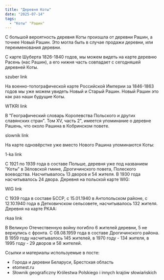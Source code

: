 ```yaml
---
title: "Деревня Коты"
date: "2025-07-14"
tags: 
  - "Коты" "Рашин"
---
```


С большой вероятность деревня Коты произшла от деревни Рашин, а точнее Новый Рашин. Это могла быть в случае продажи деревни, или переименования деревни.

С карте Шуберта 1826-1840 годов, мы можем видеть на карте деревню Расень (нас Рашин), а его нижня часть совпадает с сегодняшей деревней Коты.

szuber link

На военно-топографической карте Российской Империи за 1846-1863 годов мы уже можем увидеть Новый и Старый Рашин. Новый Рашин это как раз наши будущие Коты.

WTKRI link

В "Географический словарь Королевства Польского и других славянских стран". Том XV, часть 2", имеется упоминание о деревне Рашень, что около Рашина в Кобринском повете.

slownik link

На карте одновёрстке уже вместо Нового Рашина упоминаются Коты:

1-ka link

С 1921 по 1939 года в составе Польше, деревня уже под названием "Коты" в Зёловской гмине, Дрогичинского повета, Полеского воеводства. Насчитывалось 13 дворов и 54 жителя. В 1930 года насчитывалось 24 двора. Деревня на польской карте WIG:

WIG link

С 1939 года в составе БССР, с 15.01.1940 в Антопольском районе, с 12.10.1940 года в Детковичском сельсовете, насчитывалось 132 жителя. Деревня на карте РКАА:

rkaa link

В Великую Отечественную войну погибло 6 жителей деревни, 5 не вернулись с фронта. С 08.08.1959 года в составе Дрогичинского района. В 1959 году насчитывалось 145 жителей, в 1970 году - 134 жителя, в 1995 году - 29 дворов и 58 жителей.

Ссылки и материалы используемые в посте:
- Города и деревни Беларуси, Брестская область
- etomest.ru 
- Słownik geograficzny Królestwa Polskiego i innych krajów słowiańskich
